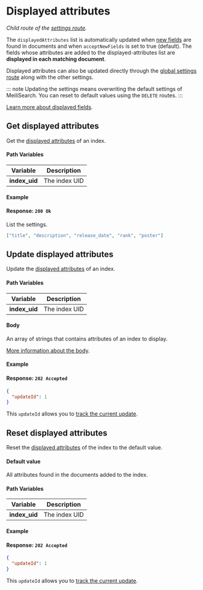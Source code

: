 # Displayed attributes

_Child route of the [settings route](/references/settings.md)._

The `displayedAttributes` list is automatically updated when [new fields](/guides/advanced_guides/field_properties.md#new-fields-and-known-fields) are found in documents and when `acceptNewFields` is set to true (default).
The fields whose attributes are added to the displayed-attributes list are **displayed in each matching document**.

Displayed attributes can also be updated directly through the [global settings route](/references/settings.md#update-settings) along with the other settings.

::: note
Updating the settings means overwriting the default settings of MeiliSearch. You can reset to default values using the `DELETE` routes.
:::

[Learn more about displayed fields](/guides/advanced_guides/field_properties.md#displayed-fields).

## Get displayed attributes

<RouteHighlighter method="GET" route="/indexes/:index_uid/settings/displayed-attributes" />

Get the [displayed attributes](/guides/advanced_guides/settings.md#displayed-attributes) of an index.

#### Path Variables

| Variable      | Description   |
| ------------- | ------------- |
| **index_uid** | The index UID |

#### Example

<code-samples id="get_displayed_attributes_1"/>

#### Response: `200 Ok`

List the settings.

```json
["title", "description", "release_date", "rank", "poster"]
```

## Update displayed attributes

<RouteHighlighter method="POST" route="/indexes/:index_uid/settings/displayed-attributes" />

Update the [displayed attributes](/guides/advanced_guides/settings.md#displayed-attributes) of an index.

#### Path Variables

| Variable      | Description   |
| ------------- | ------------- |
| **index_uid** | The index UID |

#### Body

An array of strings that contains attributes of an index to display.

[More information about the body](/guides/advanced_guides/settings.md#displayed-attributes).

#### Example

<code-samples id="update_displayed_attributes_1"/>

#### Response: `202 Accepted`

```json
{
  "updateId": 1
}
```

This `updateId` allows you to [track the current update](/references/updates.md).

## Reset displayed attributes

<RouteHighlighter method="DELETE" route="/indexes/:index_uid/settings/displayed-attributes"/>

Reset the [displayed attributes](/guides/advanced_guides/settings.md#displayed-attributes) of the index to the default value.

#### Default value

All attributes found in the documents added to the index.

#### Path Variables

| Variable      | Description   |
| ------------- | ------------- |
| **index_uid** | The index UID |

#### Example

<code-samples id="reset_displayed_attributes_1"/>

#### Response: `202 Accepted`

```json
{
  "updateId": 1
}
```

This `updateId` allows you to [track the current update](/references/updates.md).
